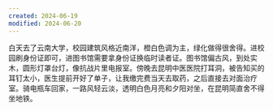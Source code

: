 ```yaml
---
created: 2024-06-19
modified: 2024-06-20
---
```

白天去了云南大学，校园建筑风格近南洋，橙白色调为主，绿化做得很舍得。进校园刷身份证即可，进图书馆需要拿身份证换临时读者证。图书馆偏古风，到处实木，圆形灯罩台灯，像抗战片里电报室。傍晚去昆明中医医院打耳洞，被告知买的耳钉太小，医生提前开好了单子，让我缴完费当天去取药，之后直接去对面治疗室。骑电瓶车回家，一路风轻云淡，透明白色月亮和夕阳对坐，在昆明简直舍不得坐地铁。